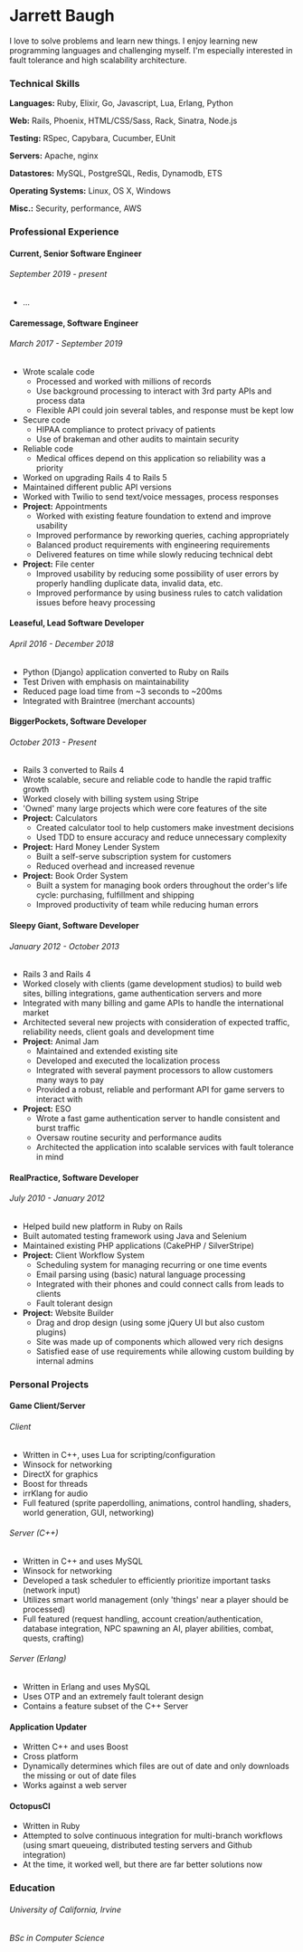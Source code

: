 # Jarrett Baugh
I love to solve problems and learn new things. I enjoy learning new programming languages and challenging myself. I'm especially interested in fault tolerance and high scalability architecture.

### Technical Skills
**Languages:** Ruby, Elixir, Go, Javascript, Lua, Erlang, Python

**Web:** Rails, Phoenix, HTML/CSS/Sass, Rack, Sinatra, Node.js

**Testing:** RSpec, Capybara, Cucumber, EUnit

**Servers:** Apache, nginx

**Datastores:** MySQL, PostgreSQL, Redis, Dynamodb, ETS

**Operating Systems:** Linux, OS X, Windows

**Misc.:** Security, performance, AWS


### Professional Experience
#### Current, Senior Software Engineer
###### September 2019 - present
- ...

#### Caremessage, Software Engineer
###### March 2017 - September 2019
- Wrote scalale code
  - Processed and worked with millions of records
  - Use background processing to interact with 3rd party APIs and process data
  - Flexible API could join several tables, and response must be kept low
- Secure code
  - HIPAA compliance to protect privacy of patients
  - Use of brakeman and other audits to maintain security
- Reliable code
  - Medical offices depend on this application so reliability was a priority
- Worked on upgrading Rails 4 to Rails 5
- Maintained different public API versions
- Worked with Twilio to send text/voice messages, process responses
- **Project:** Appointments
  - Worked with existing feature foundation to extend and improve usability
  - Improved performance by reworking queries, caching appropriately
  - Balanced product requirements with engineering requirements
  - Delivered features on time while slowly reducing technical debt
- **Project:** File center
  - Improved usability by reducing some possibility of user errors by properly handling
duplicate data, invalid data, etc.
  - Improved performance by using business rules to catch validation issues before heavy processing

#### Leaseful, Lead Software Developer
###### April 2016 - December 2018
- Python (Django) application converted to Ruby on Rails
- Test Driven with emphasis on maintainability
- Reduced page load time from ~3 seconds to ~200ms
- Integrated with Braintree (merchant accounts)

#### BiggerPockets, Software Developer
###### October 2013 - Present
- Rails 3 converted to Rails 4 
- Wrote scalable, secure and reliable code to handle the rapid traffic growth
- Worked closely with billing system using Stripe
- 'Owned' many large projects which were core features of the site
- **Project:** Calculators
  - Created calculator tool to help customers make investment decisions
  - Used TDD to ensure accuracy and reduce unnecessary complexity
- **Project:** Hard Money Lender System
  - Built a self-serve subscription system for customers
  - Reduced overhead and increased revenue
- **Project:** Book Order System
  - Built a system for managing book orders throughout the order's life cycle: purchasing, fulfillment and shipping
  - Improved productivity of team while reducing human errors

#### Sleepy Giant, Software Developer
###### January 2012 - October 2013
- Rails 3 and Rails 4
- Worked closely with clients (game development studios) to build web sites, billing integrations, game authentication servers and more
- Integrated with many billing and game APIs to handle the international market
- Architected several new projects with consideration of expected traffic, reliability needs, client goals and development time
- **Project:** Animal Jam
  - Maintained and extended existing site
  - Developed and executed the localization process
  - Integrated with several payment processors to allow customers many ways to pay
  - Provided a robust, reliable and performant API for game servers to interact with
- **Project:** ESO
  - Wrote a fast game authentication server to handle consistent and burst traffic
  - Oversaw routine security and performance audits
  - Architected the application into scalable services with fault tolerance in mind
  
#### RealPractice, Software Developer
###### July 2010 - January 2012
- Helped build new platform in Ruby on Rails
- Built automated testing framework using Java and Selenium
- Maintained existing PHP applications (CakePHP / SilverStripe)
- **Project:** Client Workflow System
  - Scheduling system for managing recurring or one time events
  - Email parsing using (basic) natural language processing
  - Integrated with their phones and could connect calls from leads to clients
  - Fault tolerant design
- **Project:** Website Builder
  - Drag and drop design (using some jQuery UI but also custom plugins)
  - Site was made up of components which allowed very rich designs
  - Satisfied ease of use requirements while allowing custom building by internal admins

### Personal Projects
#### Game Client/Server
###### Client
- Written in C++, uses Lua for scripting/configuration
- Winsock for networking
- DirectX for graphics
- Boost for threads
- irrKlang for audio
- Full featured (sprite paperdolling, animations, control handling, shaders, world generation, GUI, networking)

###### Server (C++)
- Written in C++ and uses MySQL
- Winsock for networking
- Developed a task scheduler to efficiently prioritize important tasks (network input)
- Utilizes smart world management (only 'things' near a player should be processed)
- Full featured (request handling, account creation/authentication, database integration, NPC spawning an AI, player abilities, combat, quests, crafting)

###### Server (Erlang)
- Written in Erlang and uses MySQL
- Uses OTP and an extremely fault tolerant design
- Contains a feature subset of the C++ Server

#### Application Updater
- Written C++ and uses Boost
- Cross platform
- Dynamically determines which files are out of date and only downloads the missing or out of date files
- Works against a web server

#### OctopusCI
- Written in Ruby
- Attempted to solve continuous integration for multi-branch workflows (using smart queueing, distributed testing servers and Github integration)
- At the time, it worked well, but there are far better solutions now

### Education
###### University of California, Irvine
###### BSc in Computer Science
